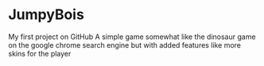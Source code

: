 # JumpyBois
My first project on GitHub
A simple game somewhat like the dinosaur game on the google chrome search engine but with added features like more skins for the player
